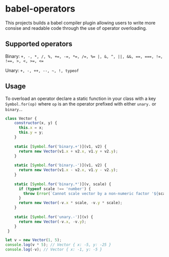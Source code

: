 # babel-operators

This projects builds a babel compiler plugin allowing users to write more consise and readable code through the use of operator overloading.

## Supported operators 

Binary:
`+, -, *, /, %, +=, -=, *=, /=, %= |, &, ^, ||, &&, ==, ===, !=, !==, >, <, >=, <=`

Unary:
`+, -, ++, --, ~, !, typeof`


## Usage

To overload an operator declare a static function in your class with a key `Symbol.for(op)`  where `op` is an the operator
prefixed with either `unary.` or `binary.`. 

```javascript
class Vector {
    constructor(x, y) {
      this.x = x;
      this.y = y;
    }
    
    static [Symbol.for('binary.+')](v1, v2) {
      return new Vector(v1.x + v2.x, v1.y + v2.y);
    }
    
    static [Symbol.for('binary.-')](v1, v2) {
      return new Vector(v1.x - v2.x, v1.y - v2.y);
    }
  
    static [Symbol.for('binary.*')](v, scale) {
      if (typeof scale !== 'number') {
        throw Error(`Cannot scale vector by a non-numeric factor '${scale}'`);
      }
      return new Vector(-v.x * scale, -v.y * scale);
    }
  
    static [Symbol.for('unary.-')](v) {
      return new Vector(-v.x, -v.y);
    }
 }

let v = new Vector(1, 5);
console.log(v * 5); // Vector { x: -5, y: -25 }
console.log(-v); // Vector { x: -1, y: -5 }
```
